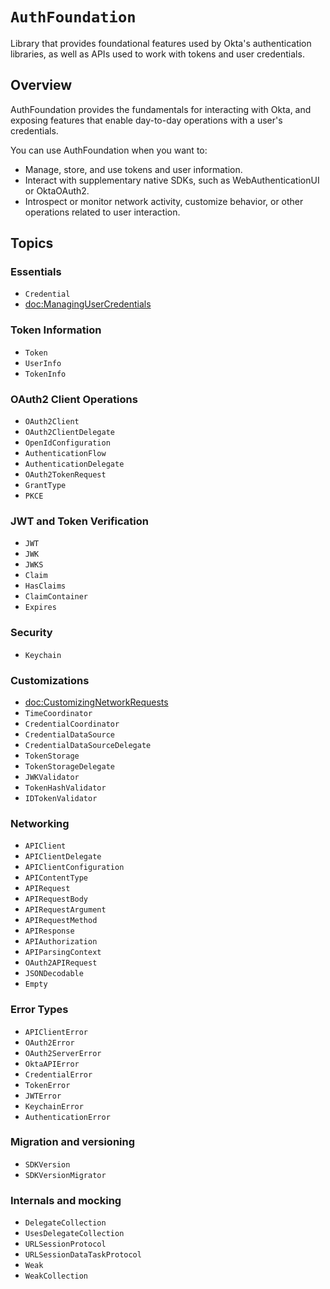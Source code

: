# ``AuthFoundation``

Library that provides foundational features used by Okta's authentication libraries, as well as APIs used to work with tokens and user credentials. 

## Overview

AuthFoundation provides the fundamentals for interacting with Okta, and exposing features that enable day-to-day operations with a user's credentials.

You can use AuthFoundation when you want to:

* Manage, store, and use tokens and user information.
* Interact with supplementary native SDKs, such as WebAuthenticationUI or OktaOAuth2.
* Introspect or monitor network activity, customize behavior, or other operations related to user interaction.

## Topics

### Essentials

- ``Credential``
- <doc:ManagingUserCredentials>

### Token Information

- ``Token``
- ``UserInfo``
- ``TokenInfo``

### OAuth2 Client Operations

- ``OAuth2Client``
- ``OAuth2ClientDelegate``
- ``OpenIdConfiguration``
- ``AuthenticationFlow``
- ``AuthenticationDelegate``
- ``OAuth2TokenRequest``
- ``GrantType``
- ``PKCE``

### JWT and Token Verification

- ``JWT``
- ``JWK``
- ``JWKS``
- ``Claim``
- ``HasClaims``
- ``ClaimContainer``
- ``Expires``

### Security

- ``Keychain``

### Customizations

- <doc:CustomizingNetworkRequests>
- ``TimeCoordinator``
- ``CredentialCoordinator``
- ``CredentialDataSource``
- ``CredentialDataSourceDelegate``
- ``TokenStorage``
- ``TokenStorageDelegate``
- ``JWKValidator``
- ``TokenHashValidator``
- ``IDTokenValidator``

### Networking

- ``APIClient``
- ``APIClientDelegate``
- ``APIClientConfiguration``
- ``APIContentType``
- ``APIRequest``
- ``APIRequestBody``
- ``APIRequestArgument``
- ``APIRequestMethod``
- ``APIResponse``
- ``APIAuthorization``
- ``APIParsingContext``
- ``OAuth2APIRequest``
- ``JSONDecodable``
- ``Empty``

### Error Types

- ``APIClientError``
- ``OAuth2Error``
- ``OAuth2ServerError``
- ``OktaAPIError``
- ``CredentialError``
- ``TokenError``
- ``JWTError``
- ``KeychainError``
- ``AuthenticationError``

### Migration and versioning

- ``SDKVersion``
- ``SDKVersionMigrator``

### Internals and mocking

- ``DelegateCollection``
- ``UsesDelegateCollection``
- ``URLSessionProtocol``
- ``URLSessionDataTaskProtocol``
- ``Weak``
- ``WeakCollection``
